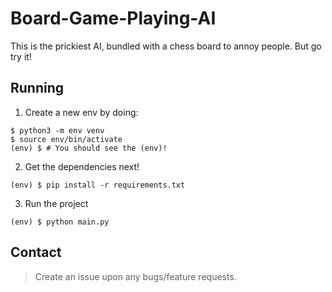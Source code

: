 # Board-Game-Playing-AI

This is the prickiest AI, bundled with a chess board to annoy people.
But go try it!


## Running

1. Create a new env by doing:

``` shell
$ python3 -m env venv
$ source env/bin/activate
(env) $ # You should see the (env)!
```

2. Get the dependencies next!

``` shell
(env) $ pip install -r requirements.txt
```

3. Run the project

``` shell
(env) $ python main.py
```


## Contact

> Create an issue upon any bugs/feature requests.